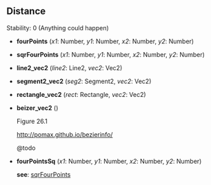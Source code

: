<a name="Distance"></a>
## Distance
  Stability: 0 (Anything could happen)

<a name="Distance-fourPoints"></a>
* **fourPoints** (*x1*: Number, *y1*: Number, *x2*: Number, *y2*: Number)

<a name="Distance-sqrFourPoints"></a>
* **sqrFourPoints** (*x1*: Number, *y1*: Number, *x2*: Number, *y2*: Number)

<a name="Distance-line2_vec2"></a>
* **line2_vec2** (*line2*: Line2, *vec2*: Vec2)

<a name="Distance-segment2_vec2"></a>
* **segment2_vec2** (*seg2*: Segment2, *vec2*: Vec2)

<a name="Distance-rectangle_vec2"></a>
* **rectangle_vec2** (*rect*: Rectangle, *vec2*: Vec2)

<a name="Distance-beizer_vec2"></a>
* **beizer_vec2** ()

  Figure 26.1

  http://pomax.github.io/bezierinfo/

  @todo


<a name="Distance-fourPointsSq"></a>
* **fourPointsSq** (*x1*: Number, *y1*: Number, *x2*: Number, *y2*: Number)

  **see**: [sqrFourPoints](#Distance-sqrFourPoints)
